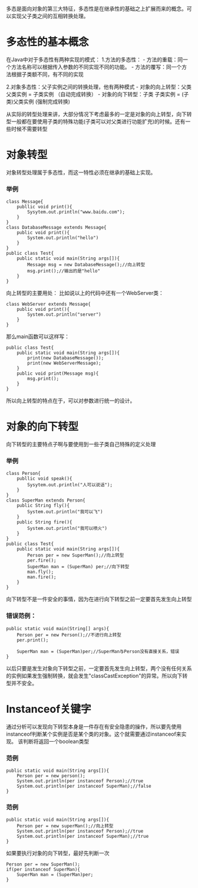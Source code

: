 多态是面向对象的第三大特征，多态性是在继承性的基础之上扩展而来的概念。可以实现父子类之间的互相转换处理。

# 多态性的基本概念
在Java中对于多态性有两种实现的模式：
1.方法的多态性：
	- 方法的重载：同一个方法名称可以根据传入参数的不同实现不同的功能。
	- 方法的覆写：同一个方法根据子类额不同，有不同的实现

2.对象多态性：父子实例之间的转换处理，他有两种模式
	- 对象的向上转型：父类 父类实例 = 子类实例 （自动完成转换）
	- 对象的向下转型：子类 子类实例 = (子类)父类实例 (强制完成转换)

从实际的转型处理来讲，大部分情况下考虑最多的一定是对象的向上转型，向下转型一般都在要使用子类的特殊功能(子类可以对父类进行功能扩充)的时候。还有一些时候不需要转型

# 对象转型
对象转型处理属于多态性，而这一特性必须在继承的基础上实现。
### 举例
```
class Message{
	publlic void print(){
    	Sysytem.out.println("www.baidu.com");
    }
}
class DatabaseMessage extends Message{
	public void print(){
    	System.out.println("hello")
    }
}
public class Test{
	public static void main(String args[]){	
    	Message msg = new DatabaseMessage();//向上转型
        msg.print();//输出的是"hello"
    }
}
```
向上转型的主要用处：
比如说以上的代码中还有一个WebServer类：
```
class WebServer extends Message{
	public void print(){
    	System.out.println("server")
    }
}
```
那么main函数可以这样写：
```
public class Test{
	public static void main(String args[]){	
		print(new DatabaseMessage());
        print(new WebServerMessage);
    }
    public void print(Message msg){
    	msg.print();
    }
}
```
所以向上转型的特点在于，可以对参数进行统一的设计。

# 对象的向下转型
向下转型的主要特点子啊与要使用到一些子类自己特殊的定义处理
### 举例
```
class Person{
	publlic void speak(){
    	Sysytem.out.println("人可以说话");
    }
}
class SuperMan extends Person{
	public String fly(){
    	System.out.println("我可以飞")
    }
    public String fire(){
    	System.out.println("我可以喷火")
    }
}
public class Test{
	public static void main(String args[]){
        Person per = new SuperMan();//向上转型
        per.fire();
        SuperMan man = (SuperMan) per;//向下转型
        man.fly();
        man.fire();
    }
}
```
向下转型不是一件安全的事情，因为在进行向下转型之前一定要首先发生向上转型
### 错误范例：
```
public static void main(String[] args){
	Person per = new Person();//不进行向上转型
    per.print();
    
    SuperMan man = (SuperMan)per;//SuperMan与Person没有直接关系，错误
}
```
以后只要是发生对象向下转型之前，一定要首先发生向上转型，两个没有任何关系的实例如果发生强制转换，就会发生"classCastException"的异常。所以向下转型并不安全。

# Instanceof关键字
通过分析可以发现向下转型本身是一件存在有安全隐患的操作，所以要先使用instanceof判断某个实例是否是某个类的对象。这个就需要通过instanceof来实现。
该判断将返回一个boolean类型

### 范例
```
public static void main(String args[]){
	Person per = new person();
    System.out.println(per instanceof Person);//true
    System.out.println(per instanceof SuperMan);//false
}
```
### 范例
```
public static void main(String args[]){
	Person per = new superMan();//向上转型
    System.out.println(per instanceof Person);//true
    System.out.println(per instanceof SuperMan);//true
}
```
如果要执行对象的向下转型，最好先判断一次
```
Person per = new SuperMan();
if(per instanceof SuperMan){
	SuperMan man = (SuperMan)per;
}
```